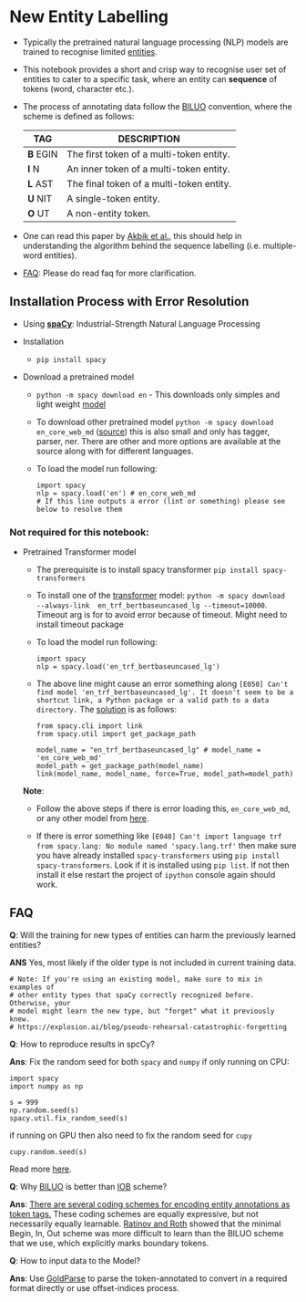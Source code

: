 
# New Entity Labelling

 * Typically the pretrained natural language processing (NLP) models are trained to recognise limited [entities](https://spacy.io/api/annotation#named-entities). 

 * This notebook provides a short and crisp way to recognise user set of entities to cater to a specific task, where an entity can **sequence** of tokens (word, character etc.). 

 * The process of annotating data follow the [BILUO](https://spacy.io/api/annotation#biluo) convention, where the scheme is defined as follows:

	| TAG        | DESCRIPTION                              |
	|------------|------------------------------------------|
	| **B** EGIN | The first token of a multi-token entity. |
	| **I** N    | An inner token of a multi-token entity.  |
	| **L** AST  | The final token of a multi-token entity. |
	| **U** NIT  | A single-token entity.                   |
	| **O** UT   | A non-entity token.                      |

	<!-- Source: https://www.tablesgenerator.com/markdown_tables# -->

 * One can read this paper by [Akbik et al.](https://alanakbik.github.io/papers/coling2018.pdf), this should help in understanding the algorithm behind the sequence labelling (i.e. multiple-word entities). 


 * [FAQ](#faq): Please do read faq for more clarification. 



## Installation Process with Error Resolution
 
 * Using [**spaCy**](https://spacy.io/): Industrial-Strength Natural Language Processing

 * Installation

   - `pip install spacy`

 * Download a pretrained model
  
   * `python -m spacy download en` - This downloads only simples and light weight [model](https://spacy.io/models/en#en_core_web_sm) 
  
   * To download other pretrained model `python -m spacy download en_core_web_md` ([source](https://spacy.io/models/en)) this is also small and only has tagger, parser, ner. There are other and more options are available at the source along with for different languages. 

   * To load the model run following:

		```
		import spacy
		nlp = spacy.load('en') # en_core_web_md
		# If this line outputs a error (lint or something) please see below to resolve them
		```

   

### Not required for this notebook:

 * Pretrained Transformer model

   * The prerequisite is to install spacy transformer `pip install spacy-transformers`

   * To install one of the [transformer](https://github.com/explosion/spacy-transformers) model:
        `python -m spacy download  --always-link  en_trf_bertbaseuncased_lg --timeout=10000`. Timeout arg is for to avoid error because of timeout. Might need to install timeout package

   * To load the model run following:

        ```
        import spacy
        nlp = spacy.load('en_trf_bertbaseuncased_lg')
        ```

    * The above line might cause an error something along `[E050] Can't find model 'en_trf_bertbaseuncased_lg'. It doesn't seem to be a shortcut link, a Python package or a valid path to a data directory.` The [solution](https://github.com/explosion/spaCy/issues/3435) is as follows:

        ```
        from spacy.cli import link
        from spacy.util import get_package_path

        model_name = "en_trf_bertbaseuncased_lg" # model_name = 'en_core_web_md'
        model_path = get_package_path(model_name)
        link(model_name, model_name, force=True, model_path=model_path)
        ```
    **Note**: 
     - Follow the above steps if there is error loading this, `en_core_web_md`, or any other model from [here](https://spacy.io/models/en). 

     - If there is error something like `[E048] Can't import language trf from spacy.lang: No module named 'spacy.lang.trf'` then make sure you have already installed `spacy-transformers` using `pip install spacy-transformers`. Look if it is installed using `pip list`. If not then install it else restart the project of `ipython` console again should work. 





## <a id='faq'>FAQ</a>

**Q**: Will the training for new types of entities can harm the previously learned entities?

**ANS** Yes, most likely if the older type is not included in current training data. 
```
# Note: If you're using an existing model, make sure to mix in examples of
# other entity types that spaCy correctly recognized before. Otherwise, your
# model might learn the new type, but "forget" what it previously knew.
# https://explosion.ai/blog/pseudo-rehearsal-catastrophic-forgetting 
```



**Q**: How to reproduce results in spcCy?

**Ans**: Fix the random seed for both `spacy` and `numpy` if only running on CPU: 
```
import spacy
import numpy as np

s = 999
np.random.seed(s)
spacy.util.fix_random_seed(s)
```

if running on GPU then also need to fix the random seed for `cupy`
```
cupy.random.seed(s)
```
Read more [here](https://github.com/explosion/spaCy/issues/3182).



**Q**: Why [BILUO](https://spacy.io/api/annotation#biluo) is better than [IOB](https://spacy.io/api/annotation#iob) scheme?

**Ans**: [There are several coding schemes for encoding entity annotations as token tags.](https://spacy.io/api/annotation#biluo) These coding schemes are equally expressive, but not necessarily equally learnable. [Ratinov and Roth](https://www.aclweb.org/anthology/W09-1119/) showed that the minimal Begin, In, Out scheme was more difficult to learn than the BILUO scheme that we use, which explicitly marks boundary tokens.


**Q**: How to input data to the Model?

**Ans**: Use [GoldParse](https://spacy.io/api/goldparse#docs_to_json) to parse the token-annotated to convert in a required format directly or use offset-indices process.


